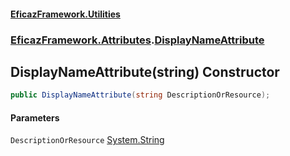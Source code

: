 #### [EficazFramework.Utilities](EficazFrameworkUtilities.md 'EficazFramework Utilities')
### [EficazFramework.Attributes](EficazFrameworkUtilities.md#EficazFramework.Attributes 'EficazFramework.Attributes').[DisplayNameAttribute](EficazFramework.Attributes/DisplayNameAttribute.md 'EficazFramework.Attributes.DisplayNameAttribute')

## DisplayNameAttribute(string) Constructor

```csharp
public DisplayNameAttribute(string DescriptionOrResource);
```
#### Parameters

<a name='EficazFramework.Attributes.DisplayNameAttribute.DisplayNameAttribute(string).DescriptionOrResource'></a>

`DescriptionOrResource` [System.String](https://docs.microsoft.com/en-us/dotnet/api/System.String 'System.String')